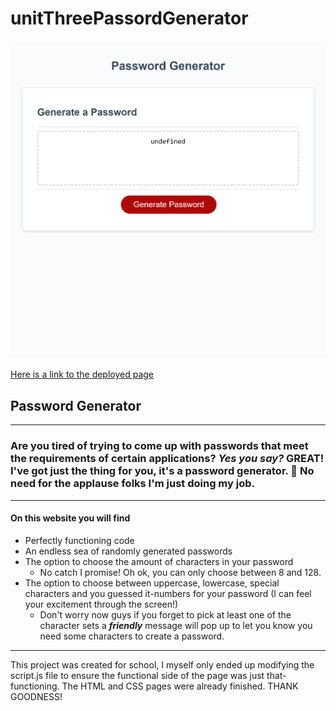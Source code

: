 # unitThreePassordGenerator
![Screenshot of page](passwordGeneratorScreenshot.png "Screenshot of pagel")

 [Here is a link to the deployed page](https://amber-robeck.github.io/unitThreePassordGenerator/ "Password generator")

 ## Password Generator
 ---
 
 ### Are you tired of trying to come up with passwords that meet the requirements of certain applications? ***Yes you say?*** GREAT! I've got just the thing for you, it's a password generator. 👏 No need for the applause folks I'm just doing my job.
---
 #### On this website you will find
 * Perfectly functioning code
 * An endless sea of randomly generated passwords
 * The option to choose the amount of characters in your password
    * No catch I promise! Oh ok, you can only choose between 8 and 128.
* The option to choose between uppercase, lowercase, special characters and you guessed it-numbers for your password (I can feel your excitement through the screen!)
    * Don't worry now guys if you forget to pick at least one of the character sets a ***friendly*** message will pop up to let you know you need some characters to create a password.

---
This project was created for school, I myself only ended up modifying the script.js file to ensure the functional side of the page was just that-functioning. The HTML and CSS pages were already finished. THANK GOODNESS!


